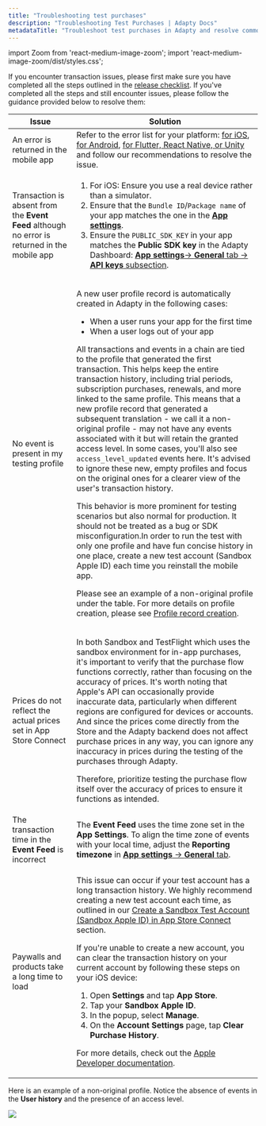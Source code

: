 ```yaml
---
title: "Troubleshooting test purchases"
description: "Troubleshooting Test Purchases | Adapty Docs"
metadataTitle: "Troubleshoot test purchases in Adapty and resolve common in-app transaction issues."
---
```


import Zoom from 'react-medium-image-zoom';
import 'react-medium-image-zoom/dist/styles.css';

If you encounter transaction issues, please first make sure you have completed all the steps outlined in the [release checklist](release-checklist). If you've completed all the steps and still encounter issues, please follow the guidance provided below to resolve them:

| Issue | Solution |
|-----|--------|
| An error is returned in the mobile app | Refer to the error list for your platform: [for iOS](ios-sdk-error-handling), [for Android](android-sdk-error-handling), [for Flutter, React Native, or Unity](error-handling-on-flutter-react-native-unity) and follow our recommendations to resolve the issue. |
| Transaction is absent from the **Event Feed** although no error is returned in the mobile app | <ol><li> For iOS: Ensure you use a real device rather than a simulator.</li><li> Ensure that the `Bundle ID`/`Package name` of your app matches the one in the [**App settings**](https://app.adapty.io/settings/general).</li><li> Ensure the `PUBLIC_SDK_KEY` in your app matches the **Public SDK key** in the Adapty Dashboard: [**App settings**-> **General** tab -> **API keys** subsection](https://app.adapty.io/settings/general).</li></ol> |
| No event is present in my testing profile | <p>A new user profile record is automatically created in Adapty in the following cases:</p><ul><li> When a user runs your app for the first time</li><li> When a user logs out of your app</li></ul><p>All transactions and events in a chain are tied to the profile that generated the first transaction. This helps keep the entire transaction history, including trial periods, subscription purchases, renewals, and more linked to the same profile. This means that a new profile record that generated a subsequent translation - we call it a non-original profile - may not have any events associated with it but will retain the granted access level. In some cases, you'll also see `access_level_updated` events here. It's advised to ignore these new, empty profiles and focus on the original ones for a clearer view of the user's transaction history.</p><p>This behavior is more prominent for testing scenarios but also normal for production. It should not be treated as a bug or SDK misconfiguration.In order to run the test with only one profile and have fun concise history in one place, create a new test account (Sandbox Apple ID) each time you reinstall the mobile app.</p><p>Please see an example of a non-original profile under the table. For more details on profile creation, please see [Profile record creation](profiles-crm#profile-record-creation).</p> |
| Prices do not reflect the actual prices set in App Store Connect | <p>In both Sandbox and TestFlight which uses the sandbox environment for in-app purchases, it's important to verify that the purchase flow functions correctly, rather than focusing on the accuracy of prices. It's worth noting that Apple's API can occasionally provide inaccurate data, particularly when different regions are configured for devices or accounts. And since the prices come directly from the Store and the Adapty backend does not affect purchase prices in any way, you can ignore any inaccuracy in prices during the testing of the purchases through Adapty.</p><p></p><p>Therefore, prioritize testing the purchase flow itself over the accuracy of prices to ensure it functions as intended.</p> |
| The transaction time in the **Event Feed** is incorrect | The **Event Feed** uses the time zone set in the **App Settings**. To align the time zone of events with your local time, adjust the **Reporting timezone** in [**App settings** -> **General** tab](https://app.adapty.io/settings/general). |
| Paywalls and products take a long time to load | <p>This issue can occur if your test account has a long transaction history. We highly recommend creating a new test account each time, as outlined in our [Create a Sandbox Test Account (Sandbox Apple ID) in App Store Connect](test-purchases-in-sandbox#step-1-create-a-sandbox-test-account--sandbox-apple-id-in-the-app-store-connect) section.</p> <p>If you're unable to create a new account, you can clear the transaction history on your current account by following these steps on your iOS device:</p> <ol><li> Open **Settings** and tap **App Store**.</li><li> Tap your **Sandbox Apple ID**.</li><li> In the popup, select **Manage**.</li><li> On the **Account Settings** page, tap **Clear Purchase History**.</li></ol> <p>For more details, check out the [Apple Developer documentation](https://developer.apple.com/documentation/storekit/in-app_purchase/testing_in-app_purchases_with_sandbox/#3894622).</p> |


Here is an example of a non-original profile. Notice the absence of events in the **User history** and the presence of an access level.


<Zoom>
  <img src={require('./img/98d0dad-non-original_profile.webp').default}
  style={{
    border: '1px solid #727272', /* border width and color */
    width: '700px', /* image width */
    display: 'block', /* for alignment */
    margin: '0 auto' /* center alignment */
  }}
/>
</Zoom>

